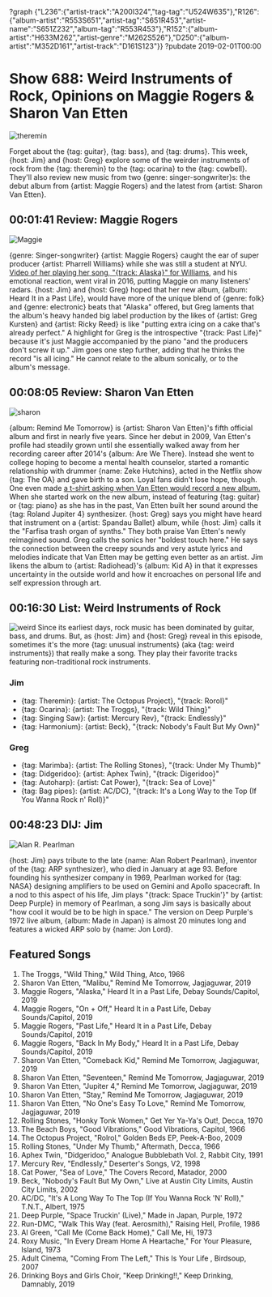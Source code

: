 ?graph {"L236":{"artist-track":"A200I324","tag-tag":"U524W635"},"R126":{"album-artist":"R553S651","artist-tag":"S651R453","artist-name":"S651Z232","album-tag":"R553R453"},"R152":{"album-artist":"H633M262","artist-genre":"M262S526"},"D250":{"album-artist":"M352D161","artist-track":"D161S123"}}
?pubdate 2019-02-01T00:00

# Show 688: Weird Instruments of Rock, Opinions on Maggie Rogers & Sharon Van Etten

![theremin](https://sound-images.s3.amazonaws.com/images/2019/theremin.jpg)

Forget about the {tag: guitar}, {tag: bass}, and {tag: drums}. This week, {host: Jim} and {host: Greg} explore some of the weirder instruments of rock from the {tag: theremin} to the {tag: ocarina} to the {tag: cowbell}. They'll also review new music from two {genre: singer-songwriter}s: the debut album from {artist: Maggie Rogers} and the latest from {artist: Sharon Van Etten}.

## 00:01:41 Review: Maggie Rogers
![Maggie](https://sound-images.s3.amazonaws.com/images/2019/maggie.jpg)

{genre: Singer-songwriter} {artist: Maggie Rogers} caught the ear of super producer {artist: Pharrell Williams} while she was still a student at NYU. [Video of her playing her song, "{track: Alaska}" for Williams](https://www.youtube.com/watch?v=FAM1N1APk80), and his emotional reaction, went viral in 2016, putting Maggie on many listeners' radars. {host: Jim} and {host: Greg} hoped that her new album, {album: Heard It in a Past Life}, would have more of the unique blend of {genre: folk} and {genre: electronic} beats that "Alaska" offered, but Greg laments that the album's heavy handed big label production by the likes of {artist: Greg Kursten} and {artist: Ricky Reed} is like "putting extra icing on a cake that's already perfect." A highlight for Greg is the introspective "{track: Past Life}" because it's just Maggie accompanied by the piano "and the producers don't screw it up." Jim goes one step further, adding that he thinks the record "is all icing." He cannot relate to the album sonically, or to the album's message. 

## 00:08:05 Review: Sharon Van Etten
![sharon](https://sound-images.s3.amazonaws.com/images/2019/sharon.jpg)

{album: Remind Me Tomorrow} is {artist: Sharon Van Etten}'s fifth official album and first in nearly five years. Since her debut in 2009, Van Etten's profile had steadily grown until she essentially walked away from her recording career after 2014's {album: Are We There}. Instead she went to college hoping to become a mental health counselor, started a romantic relationship with drummer {name: Zeke Hutchins}, acted in the Netflix show {tag: The OA} and gave birth to a son. Loyal fans didn't lose hope, though. One even made [a t-shirt asking when Van Etten would record a new album.](https://www.facebook.com/SharonVanEttenMusic/photos/a.144993022227107/1952838534775871/?type=1&theater) When she started work on the new album, instead of featuring {tag: guitar} or {tag: piano} as she has in the past, Van Etten built her sound around the {tag: Roland Jupiter 4} synthesizer. {host: Greg} says you might have heard that instrument on a {artist: Spandau Ballet} album, while {host: Jim} calls it the "Farfisa trash organ of synths." They both praise Van Etten's newly reimagined sound. Greg calls the sonics her "boldest touch here." He says the connection between the creepy sounds and very astute lyrics and melodies indicate that Van Etten may be getting even better as an artist. Jim likens the album to {artist: Radiohead}'s {album: Kid A} in that it expresses uncertainty in the outside world and how it encroaches on personal life and self expression through art. 

## 00:16:30 List: Weird Instruments of Rock
![weird](https://sound-images.s3.amazonaws.com/images/2019/autoharp_newbdw.jpg)
Since its earliest days, rock music has been dominated by guitar, bass, and drums. But, as {host: Jim} and {host: Greg} reveal in this episode, sometimes it's the more {tag: unusual instruments} (aka {tag: weird instruments}) that really make a song. They play their favorite tracks featuring non-traditional rock instruments.

### Jim
- {tag: Theremin}: {artist: The Octopus Project}, "{track: Rorol}"
- {tag: Ocarina}: {artist: The Troggs}, "{track: Wild Thing}"
- {tag: Singing Saw}: {artist: Mercury Rev}, "{track: Endlessly}"
- {tag: Harmonium}: {artist: Beck}, "{track: Nobody's Fault But My Own}"

### Greg
- {tag: Marimba}: {artist: The Rolling Stones}, "{track: Under My Thumb}"
- {tag: Didgeridoo}: {artist: Aphex Twin}, "{track: Digeridoo}"
- {tag: Autoharp}: {artist: Cat Power}, "{track: Sea of Love}"
- {tag: Bag pipes}: {artist: AC/DC}, "{track: It's a Long Way to the Top (If You Wanna Rock n' Roll)}"



## 00:48:23 DIJ: Jim
![Alan R. Pearlman](https://sound-images.s3.amazonaws.com/images/2019/ARP.jpg)

{host: Jim} pays tribute to the late {name: Alan Robert Pearlman}, inventor of the {tag: ARP synthesizer}, who died in January at age 93. Before founding his synthesizer company in 1969, Pearlman worked for {tag: NASA} designing amplifiers to be used on Gemini and Apollo spacecraft. In a nod to this aspect of his life, Jim plays "{track: Space Truckin'}" by {artist: Deep Purple} in memory of Pearlman, a song Jim says is basically about "how cool it would be to be high in space." The version on Deep Purple's 1972 live album, {album: Made in Japan} is almost 20 minutes long and features a wicked ARP solo by {name: Jon Lord}.


## Featured Songs

1. The Troggs, "Wild Thing," Wild Thing, Atco, 1966
1. Sharon Van Etten, "Malibu," Remind Me Tomorrow, Jagjaguwar, 2019
1. Maggie Rogers, "Alaska," Heard It in a Past Life, Debay Sounds/Capitol, 2019
1. Maggie Rogers, "On + Off," Heard It in a Past Life, Debay Sounds/Capitol, 2019
1. Maggie Rogers, "Past Life," Heard It in a Past Life, Debay Sounds/Capitol, 2019
1. Maggie Rogers, "Back In My Body," Heard It in a Past Life, Debay Sounds/Capitol, 2019
1. Sharon Van Etten, "Comeback Kid," Remind Me Tomorrow, Jagjaguwar, 2019
1. Sharon Van Etten, "Seventeen," Remind Me Tomorrow, Jagjaguwar, 2019
1. Sharon Van Etten, "Jupiter 4," Remind Me Tomorrow, Jagjaguwar, 2019
1. Sharon Van Etten, "Stay," Remind Me Tomorrow, Jagjaguwar, 2019
1. Sharon Van Etten, "No One's Easy To Love," Remind Me Tomorrow, Jagjaguwar, 2019
1. Rolling Stones, "Honky Tonk Women," Get Yer Ya-Ya's Out!, Decca, 1970
1. The Beach Boys, "Good Vibrations," Good Vibrations, Capitol, 1966
1. The Octopus Project, "Rolrol," Golden Beds EP, Peek-A-Boo, 2009
1. Rolling Stones, "Under My Thumb," Aftermath, Decca, 1966
1. Aphex Twin, "Didgeridoo," Analogue Bubblebath Vol. 2, Rabbit City, 1991
1. Mercury Rev, "Endlessly," Deserter's Songs, V2, 1998
1. Cat Power, "Sea of Love," The Covers Record, Matador, 2000
1. Beck, "Nobody's Fault But My Own," Live at Austin City Limits, Austin City Limits, 2002
1. AC/DC, "It's A Long Way To The Top (If You Wanna Rock 'N' Roll)," T.N.T., Albert, 1975
1. Deep Purple, "Space Truckin' (Live)," Made in Japan, Purple, 1972
1. Run-DMC, "Walk This Way (feat. Aerosmith)," Raising Hell, Profile, 1986
1. Al Green, "Call Me (Come Back Home)," Call Me, Hi, 1973
1. Roxy Music, "In Every Dream Home A Heartache," For Your Pleasure, Island, 1973
1. Adult Cinema, "Coming From The Left," This Is Your Life , Birdsoup, 2007
1. Drinking Boys and Girls Choir, "Keep Drinking!!," Keep Drinking, Damnably, 2019